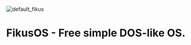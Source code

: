 ![default_fikus](https://github.com/user-attachments/assets/e59adc4a-78d3-43c1-96ce-87383a76c4a4)

# FikusOS - Free simple DOS-like OS.
